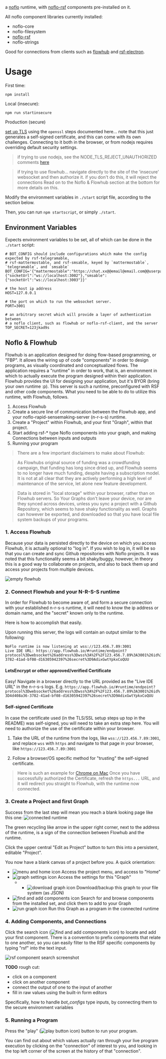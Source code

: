 a [noflo](https://noflojs.org/) runtime, with [noflo-rsf](https://github.com/rapid-sensemaking-framework/noflo-rsf) components pre-installed on it.

All noflo component libraries currently installed: 
- noflo-core
- noflo-filesystem
- [noflo-rsf](https://github.com/rapid-sensemaking-framework/noflo-rsf)
- noflo-strings

Good for connections from clients such as [flowhub](https://app.flowhub.io/) and [rsf-electron](https://github.com/rapid-sensemaking-framework/rsf-electron).

# Usage

First time:

`npm install`

Local (insecure):

`npm run startinsecure`

Production (secure)

[set up TLS](https://github.com/noflo/noflo-nodejs#securing-the-runtime-connection) using the `openssl` steps documented here... note that this just generates a self-signed certificate, and this can come with its own challenges. Connecting to it both in the browser, or from nodejs requires overriding default security settings.
> if trying to use nodejs, see the NODE_TLS_REJECT_UNAUTHORIZED comments [here](https://github.com/rapid-sensemaking-framework/rsf-electron#noflo-runtime)

> if trying to use flowhub... navigate directly to the site of the 'insecure' websocket and then authorize it. if you don't do this, it will reject the connections
> Read on to the Noflo & Flowhub section at the bottom for more details on this.

Modify the environment variables in `./start` script file, according to the section below.

Then, you can run `npm startscript`, or simply `./start`.

## Environment Variables

Expects environment variables to be set, all of which can be done in the `./start` script:

```
# BOT_CONFIG should include configurations which make the config expected by rsf-telegramable,
# rsf-mattermostable, and rsf-smsable, keyed by `mattermostable`, `telegramable`, and `smsable`
BOT_CONFIG='{"mattermostable":"https://chat.xx@@email@email.com@@userpass@@@https://chat.yy@@user@email.com@@userpass","telegramable":{"socketUrl":"ws://localhost:3002"},"smsable":{"socketUrl":"ws://localhost:3003"}}'

# the host ip address
HOST=127.0.0.1

# the port on which to run the websocket server.
PORT=3001

# an arbitrary secret which will provide a layer of authentication between
# a noflo client, such as flowhub or noflo-rsf-client, and the server
TOP_SECRET=123jkad9s
```

## Noflo & Flowhub

Flowhub is an application designed for doing flow-based programming, or "FBP". It allows the wiring up of code "components" in order to design programs, as visually coordinated and conceptualized flows. The application requires a "runtime" in order to work, that is, an environment in which to actually execute the program designed within their application. Flowhub provides the UI for designing your application, but it's BYOR (bring your own runtime :p). This server is such a runtime, preconfigured with RSF and other code components.
What you need to be able to do to utilize this runtime, with Flowhub, follows.
1. Access Flowhub
2. Create a secure line of communication between the Flowhub app, and your noflo-rapid-sensemaking-server (n-r-s-s) runtime.
3. Create a "Project" within Flowhub, and your first "Graph", within that project.
4. Start adding rsf-* type Noflo components into your graph, and making Connections between inputs and outputs
5. Running your program

> There are a few important disclaimers to make about Flowhub:

> As Flowhubs original source of funding was a crowdfunding campaign, that funding has long since dried up, and Flowhub seems to no longer have much funding, despite having a subscription model. It is not at all clear that they are actively performing a high level of maintenance of the service, let alone new feature development.

> Data is stored in "local storage" within your browser, rather than on Flowhub servers. So Your Graphs don't leave your device, nor are they synced across devices, unless you sync a project with a Github Repository, which seems to have shaky functionality as well. Graphs can however be exported, and downloaded so that you have local file system backups of your programs.

### 1. Access Flowhub

Because your data is persisted directly to the device on which you access Flowhub, it is actually optional to "log in". If you wish to log in, it will be so that you can create and sync Github repositories with Noflo projects. It was noted that this functionality seems a bit shaky/buggy, however, in theory this is a good way to collaborate on projects, and also to back them up and access your projects from multiple devices.

![empty flowhub](./images/empty-flowhub.png)


### 2. Connect Flowhub and your N-R-S-S runtime
In order for Flowhub to become aware of, and form a secure connection with your established n-r-s-s runtime, it will need to know the ip address or domain name, and the "secret" known only to the runtime.

Here is how to accomplish that easily.

Upon running this server, the logs will contain an output similar to the following:
```
NoFlo runtime is now listening at wss://123.456.7.89:3001
Live IDE URL: https://app.flowhub.io/#runtime/endpoint?protocol%3Dwebsocket%26address%3Dwss%3A%2F%2F123.456.7.89%3A3001%26id%3D4d408a36-3782-41ad-bf08-d16305942397%26secret%3D9AdixGwtYpkxCoQUU
```

#### LetsEncrypt or other approved/verified Certificate
Easy! Navigate in a browser directly to the URL provided as the "Live IDE URL" in the n-r-s-s logs.
E.g. `https://app.flowhub.io/#runtime/endpoint?protocol%3Dwebsocket%26address%3Dwss%3A%2F%2F123.456.7.89%3A3001%26id%3D4d408a36-3782-41ad-bf08-d16305942397%26secret%3D9AdixGwtYpkxCoQUU`

#### Self-signed Certificate
In case the certificate used (in the TLS/SSL setup steps up top in the README) was self-signed, you will need to take an extra step here. You will need to authorize the use of the certificate within your browser.

1. Take the URL of the runtime from the logs, like `wss://123.456.7.89:3001`, and replace `wss` with `https` and navigate to that page in your browser, like `https://123.456.7.89:3001`

2. Follow a browser/OS specific method for "trusting" the self-signed certificate.
> Here is such an example for [Chrome on Mac](https://www.robpeck.com/2010/10/google-chrome-mac-os-x-and-self-signed-ssl-certificates/)
Once you have successfully authorized the Certificate, refresh the `https...` URL, and it will redirect you straight to Flowhub, with the runtime now connected.

### 3. Create a Project and first Graph

Success from the last step will mean you reach a blank looking page like this one:
![connected runtime](./images/connected-runtime.png)

The green recycling like arrow in the upper right corner, next to the address of the runtime, is a sign of the connection between Flowhub and the runtime.

Click the upper central "Edit as Project" button to turn this into a persistent, editable "Project".

You now have a blank canvas of a project before you. A quick orientation:
- ![menu and home icon](./images/menu-and-home.png) Access the project menu, and access to "Home"
- ![graph settings icon](./images/graph-settings.png) Access the settings for this "Graph"
  - - ![download graph icon](./images/download-graph.png) Download/backup this graph to your file system (as JSON)
- ![find and add components icon](./images/find-and-add-components.png) Search for and browse components from the installed set, and click them to add to your Graph
- ![run graph icon](./images/run.png) Run this Graph as a program in the connected runtime

### 4. Adding Components, and Connections
Click the search icon (![find and add components icon](./images/find-and-add-components.png)) to locate and add your first component. There is a convention to prefix components that relate to one another, so you can easily filter to the RSF specific components by typing "rsf" into the text input.

![rsf component search screenshot](./images/rsf-component-search.png)

**TODO**
rough cut:
- click on a component
- click on another component
- connect the output of one to the input of another
- fill in raw values using the built-in form editors

Specifically, how to handle *bot_configs* type inputs, by connecting them to the secure environment variables


### 5. Running a Program

Press the "play" (![play button icon](./images/run.png)) button to run your program.

You can find out about which values actually ran through your live program execution by clicking on the "connection" of interest to you, and looking in the top left corner of the screen at the history of that "connection".



